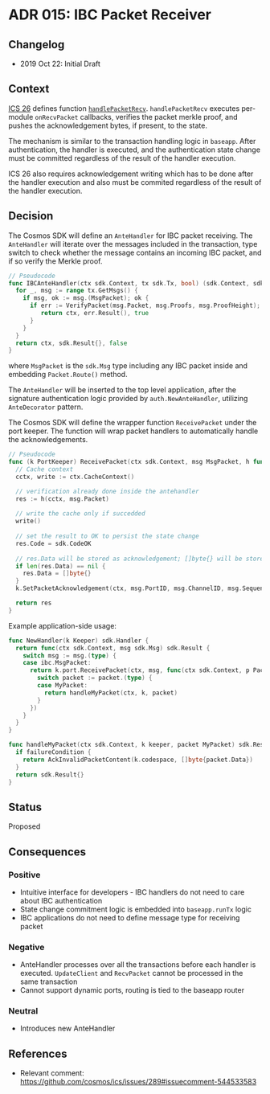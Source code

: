 # ADR 015: IBC Packet Receiver

## Changelog

- 2019 Oct 22: Initial Draft

## Context

[ICS 26](https://github.com/cosmos/ics/tree/master/spec/ics-026-routing-module) defines function [`handlePacketRecv`](https://github.com/cosmos/ics/tree/master/spec/ics-026-routing-module#packet-relay). 
`handlePacketRecv` executes per-module `onRecvPacket` callbacks, verifies the packet merkle proof, and pushes the acknowledgement bytes, if present,
to the state. 

The mechanism is similar to the transaction handling logic in `baseapp`. After authentication, the handler is executed, and 
the authentication state change must be committed regardless of the result of the handler execution. 

ICS 26 also requires acknowledgement writing which has to be done after the handler execution and also must be commited 
regardless of the result of the handler execution.

## Decision

The Cosmos SDK will define an `AnteHandler` for IBC packet receiving. The `AnteHandler` will iterate over the messages included in the 
transaction, type switch to check whether the message contains an incoming IBC packet, and if so verify the Merkle proof.

```go
// Pseudocode
func IBCAnteHandler(ctx sdk.Context, tx sdk.Tx, bool) (sdk.Context, sdk.Result, bool) {
  for _, msg := range tx.GetMsgs() {
    if msg, ok := msg.(MsgPacket); ok {
      if err := VerifyPacket(msg.Packet, msg.Proofs, msg.ProofHeight); err != nil {
         return ctx, err.Result(), true
      }
    }
  }
  return ctx, sdk.Result{}, false
}
```

where `MsgPacket` is the `sdk.Msg` type including any IBC packet inside and embedding `Packet.Route()` method.

The `AnteHandler` will be inserted to the top level application, after the signature authentication logic provided by `auth.NewAnteHandler`, utilizing `AnteDecorator` pattern.

The Cosmos SDK will define the wrapper function `ReceivePacket` under the port keeper. The function will wrap packet handlers to automatically handle the acknowledgements.

```go
// Pseudocode
func (k PortKeeper) ReceivePacket(ctx sdk.Context, msg MsgPacket, h func(sdk.Context, Packet), sdk.Result) sdk.Result {
  // Cache context
  cctx, write := ctx.CacheContext()

  // verification already done inside the antehandler
  res := h(cctx, msg.Packet)
  
  // write the cache only if succedded
  write()
  
  // set the result to OK to persist the state change
  res.Code = sdk.CodeOK
  
  // res.Data will be stored as acknowledgement; []byte{} will be stored if not exists
  if len(res.Data) == nil {
    res.Data = []byte{}
  }
  k.SetPacketAcknowledgement(ctx, msg.PortID, msg.ChannelID, msg.Sequence, res.Data)

  return res
}
```

Example application-side usage:

```go
func NewHandler(k Keeper) sdk.Handler {
  return func(ctx sdk.Context, msg sdk.Msg) sdk.Result {
    switch msg := msg.(type) {
    case ibc.MsgPacket:
      return k.port.ReceivePacket(ctx, msg, func(ctx sdk.Context, p Packet) sdk.Result {
        switch packet := packet.(type) {
        case MyPacket:
          return handleMyPacket(ctx, k, packet)
        }
      })
    }
  }
}

func handleMyPacket(ctx sdk.Context, k keeper, packet MyPacket) sdk.Result {
  if failureCondition {
    return AckInvalidPacketContent(k.codespace, []byte{packet.Data})
  }
  return sdk.Result{}
}
```

## Status

Proposed

## Consequences

### Positive

- Intuitive interface for developers - IBC handlers do not need to care about IBC authentication
- State change commitment logic is embedded into `baseapp.runTx` logic
- IBC applications do not need to define message type for receiving packet

### Negative

- AnteHandler processes over all the transactions before each handler is executed. `UpdateClient` and `RecvPacket` cannot be processed in the same transaction
- Cannot support dynamic ports, routing is tied to the baseapp router

### Neutral

- Introduces new AnteHandler

## References

- Relevant comment: https://github.com/cosmos/ics/issues/289#issuecomment-544533583
